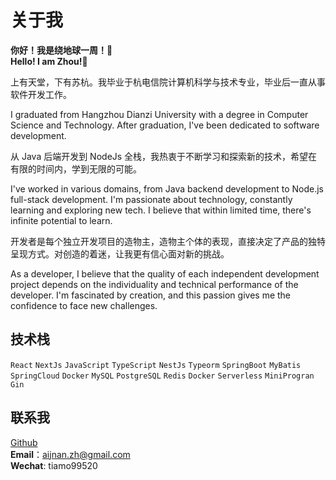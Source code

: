 # 关于我
**你好！我是绕地球一周！👋**  
**Hello! I am Zhou!👋**

上有天堂，下有苏杭。我毕业于杭电信院计算机科学与技术专业，毕业后一直从事软件开发工作。

I graduated from Hangzhou Dianzi University with a degree in Computer Science and Technology. After graduation, I've been dedicated to software development.

从 Java 后端开发到 NodeJs 全栈，我热衷于不断学习和探索新的技术，希望在有限的时间内，学到无限的可能。

I've worked in various domains, from Java backend development to Node.js full-stack development. I'm passionate about technology, constantly learning and exploring new tech. I believe that within limited time, there's infinite potential to learn.

开发者是每个独立开发项目的造物主，造物主个体的表现，直接决定了产品的独特呈现方式。对创造的着迷，让我更有信心面对新的挑战。

As a developer, I believe that the quality of each independent development project depends on the individuality and technical performance of the developer. I'm fascinated by creation, and this passion gives me the confidence to face new challenges.

## 技术栈
`React` `NextJs` `JavaScript` `TypeScript` `NestJs` `Typeorm` `SpringBoot` `MyBatis` `SpringCloud` `Docker` `MySQL` `PostgreSQL` `Redis` `Docker` `Serverless` `MiniProgran` `Gin`

## 联系我
[Github](https://github.com/ZHNanj)  
**Email**：<aijnan.zh@gmail.com>  
**Wechat**: tiamo99520